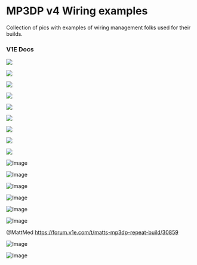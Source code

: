 # MP3DP v4 Wiring examples

Collection of pics with examples of wiring management folks used for their builds.

### V1E Docs

![](https://docs.v1e.com/img/mp3dpv4/mp3dpv4_1.jpg)

![](https://docs.v1e.com/img/mp3dpv4/mp3dpv4_2.jpg)

![](https://docs.v1e.com/img/mp3dpv4/PXL_20230130_015435002.jpg)

![](https://docs.v1e.com/img/mp3dpv4/PXL_20230130_015441608.jpg)

![](https://docs.v1e.com/img/mp3dpv4/PXL_20230130_015502268.jpg)

![](https://docs.v1e.com/img/mp3dpv4/PXL_20230130_015512792.jpg)

![](https://docs.v1e.com/img/mp3dpv4/PXL_20230130_015643044.jpg)

![](https://docs.v1e.com/img/mp3dpv4/PXL_20230130_015632259.jpg)

![](https://docs.v1e.com/img/mp3dpv4/PXL_20230130_015521765.jpg)







![Image](https://us2.dh-cdn.net/uploads/db5587/original/3X/7/a/7a8013c02dfd10121993a10283dc66699d962142.jpeg)

![Image](https://us2.dh-cdn.net/uploads/db5587/original/3X/5/b/5b72f9c3e4cde575d3da3f4820e86e7a71ea90f7.jpeg)

![Image](https://us2.dh-cdn.net/uploads/db5587/original/3X/e/c/ec2ccae07db3c013c59e9ac7a09c352bd973fc20.jpeg)

![Image](https://us2.dh-cdn.net/uploads/db5587/original/3X/b/2/b252e048d117f7402dba07c5de5834e622318d0d.jpeg)

![Image](https://us2.dh-cdn.net/uploads/db5587/original/3X/3/a/3ab98b98097b38f439e411c7c9c9d7ff9063a11e.jpeg)

![Image](https://us2.dh-cdn.net/uploads/db5587/original/3X/0/3/03ead857727bf64cd13c934b1b8a6c62af687866.jpeg)


@MattMed https://forum.v1e.com/t/matts-mp3dp-repeat-build/30859

![Image](https://us2.dh-cdn.net/uploads/db5587/original/3X/9/d/9da23381521ee60a60a294f9f946c995810d7020.jpeg)

![Image](https://us2.dh-cdn.net/uploads/db5587/original/3X/5/2/520093ab9e1c41a37a131d9d09a618641cdefb90.jpeg)